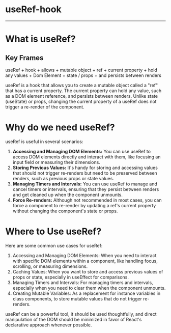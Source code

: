# useRef-hook

  <hr />
      <h1>What is useRef?</h1>
      <h2>Key Frames</h2>
      <p>useRef + hook + allows + mutable object + ref + current property + hold any values + Dom Element + state / props + and persists between renders </p>
      <p>
        useRef is a hook that allows you to create a mutable object called a
        "ref" that has a current property. The current property can hold any
        value, such as a DOM element reference, and persists between renders.
        Unlike state (useState) or props, changing the current property of a
        useRef does not trigger a re-render of the component.
      </p>
      <h1>Why do we need useRef?</h1>
      <p>useRef is useful in several scenarios:</p>
      <ol>
        <li>
          <b> Accessing and Managing DOM Elements:</b> You can use useRef to
          access DOM elements directly and interact with them, like focusing an
          input field or measuring their dimensions.
        </li>
        <li>
          <b> Storing Previous Values:</b> It's handy for storing and accessing
          values that should not trigger re-renders but need to be preserved
          between renders, such as previous props or state values.
        </li>
        <li>
          <b> Managing Timers and Intervals:</b> You can use useRef to manage
          and cancel timers or intervals, ensuring that they persist between
          renders and get cleaned up when the component unmounts.
        </li>
        <li>
          <b> Force Re-renders:</b> Although not recommended in most cases, you
          can force a component to re-render by updating a ref's current
          property without changing the component's state or props.
        </li>
      </ol>
      <h1>Where to Use useRef?</h1>
      <p>Here are some common use cases for useRef:</p>
      <ol>
        <li>
          Accessing and Managing DOM Elements: When you need to interact with
          specific DOM elements within a component, like handling focus,
          scrolling, or measuring dimensions.
        </li>
        <li>
          Caching Values: When you want to store and access previous values of
          props or state, especially in useEffect for comparisons.
        </li>
        <li>
          Managing Timers and Intervals: For managing timers and intervals,
          especially when you need to clear them when the component unmounts.
        </li>
        <li>
          Creating Mutable Variables: As a replacement for instance variables in
          class components, to store mutable values that do not trigger
          re-renders.
        </li>
      </ol>
      <p>
        useRef can be a powerful tool, it should be used thoughtfully, and
        direct manipulation of the DOM should be minimized in favor of React's
        declarative approach whenever possible.
      </p>
    

